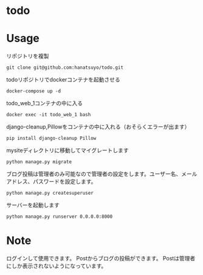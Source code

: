 # todo

# Usage

リポジトリを複製

```git clone git@github.com:hanatsuyo/todo.git```

todoリポジトリでdockerコンテナを起動させる

```docker-compose up -d```

todo_web_1コンテナの中に入る

```docker exec -it todo_web_1 bash``` 

django-cleanup,Pillowをコンテナの中に入れる（おそらくエラーが出ます）

```pip install django-cleanup Pillow```

mysiteディレクトリに移動してマイグレートします

```python manage.py migrate```

ブログ投稿は管理者のみ可能なので管理者の設定をします。ユーザー名、メールアドレス、パスワードを設定します。

```python manage.py createsuperuser```

サーバーを起動します

```python manage.py runserver 0.0.0.0:8000```

# Note
ログインして使用できます。
Postからブログの投稿ができます。
Postは管理者にしか表示されないようになっています。


